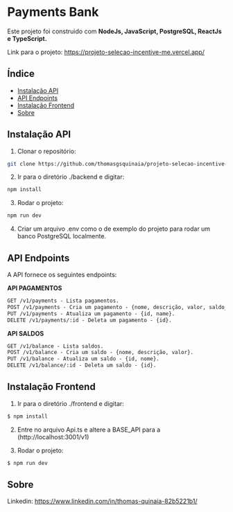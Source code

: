 # Payments Bank

Este projeto foi construido com **NodeJs, JavaScript, PostgreSQL, ReactJs e TypeScript.**

Link para o projeto: https://projeto-selecao-incentive-me.vercel.app/

## Índice

- [Instalação API](#instalação-api)
- [API Endpoints](#api-endpoints)
- [Instalação Frontend](#instalação-frontend)
- [Sobre](#sobre)

## Instalação API

1. Clonar o repositório:

```bash
git clone https://github.com/thomasgsquinaia/projeto-selecao-incentive-me.git
```

2. Ir para o diretório ./backend e digitar:

```bash
npm install
```

3. Rodar o projeto:

```bash
npm run dev
```

4. Criar um arquivo .env como o de exemplo do projeto para rodar um banco PostgreSQL localmente.

## API Endpoints
A API fornece os seguintes endpoints:

**API PAGAMENTOS**
```markdown
GET /v1/payments - Lista pagamentos.
POST /v1/payments - Cria um pagamento - {nome, descrição, valor, saldo_id}.
PUT /v1/payments - Atualiza um pagamento - {id, name}.
DELETE /v1/payments/:id - Deleta um pagamento - {id}.
```

**API SALDOS**
```markdown
GET /v1/balance - Lista saldos.
POST /v1/balance - Cria um saldo - {nome, descrição, valor}.
PUT /v1/balance - Atualiza um saldo - {id, nome}.
DELETE /v1/balance/:id - Deleta um saldo - {id}.
```

## Instalação Frontend

1. Ir para o diretório ./frontend e digitar: 

```bash
$ npm install
```

2. Entre no arquivo Api.ts e altere a BASE_API para a (http://localhost:3001/v1) 


3. Rodar o projeto: 

```bash
$ npm run dev
```



## Sobre

Linkedin: https://www.linkedin.com/in/thomas-quinaia-82b5221b1/
